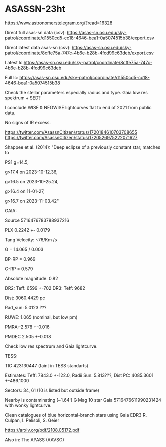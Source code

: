 # ASASSN-23ht

https://www.astronomerstelegram.org/?read=16328

Direct full asas-sn data (csv): https://asas-sn.osu.edu/sky-patrol/coordinate/d1550cd5-cc18-4646-bea1-0a5074515b38/export.csv

Direct latest data asas-sn (csv): https://asas-sn.osu.edu/sky-patrol/coordinate/8cffe75a-747c-4b6e-b28b-4fcd99c63deb/export.csv

Latest lc:https://asas-sn.osu.edu/sky-patrol/coordinate/8cffe75a-747c-4b6e-b28b-4fcd99c63deb

Full lc: https://asas-sn.osu.edu/sky-patrol/coordinate/d1550cd5-cc18-4646-bea1-0a5074515b38

Check the stellar parameters especially radius and type. Gaia low res spektrum + SED?

I conclude WISE & NEOWISE lightcurves flat to end of 2021 from public data.

No signs of IR excess.

https://twitter.com/AsassnCitizen/status/1720184610703708655
https://twitter.com/AsassnCitizen/status/1720526975222071627

Shappee et al. (2014):
"Deep eclipse of a previously constant star, matches to 

PS1 g=14.5, 

g>17.4 on 2023-10-12.36, 

g>16.5 on 2023-10-25.24, 

g>16.4 on 11-01-27, 

g>16.7 on 2023-11-03.42"


GAIA:

Source 5716476783788937216 

PLX 0.2242 +- 0.0179

Tang Velocity: ~76/Km /s

G = 14.065 / 0.003

BP-RP = 0.969

G-RP = 0.579

Absolute magnitude: 0.82


DR2: Teff: 6599	+-702 
DR3: Teff: 9682

Dist: 3060.4429 pc

Rad_sun: 5.0123 ???

RUWE: 1.065 (nominal, but low pm)

PMRA:-2.578	+-0.016	

PMDEC 2.505	+-0.018

Check low res spectrum and Gaia lightcurve.


TESS:

TIC 423130447 (faint in TESS standarts)

Estimates: Teff: 7843.0	+-122.0, Radii Sun: 5.813???, Dist PC: 4085.3601	+-486.1000	

Sectors: 34, 61 (10 is listed but outside frame)

Nearby is contaminating (~1.64') G Mag 10 star Gaia 5716476611990231424 with wonky lightcurve. 



Clean catalogues of blue horizontal-branch stars using Gaia EDR3 R. Culpan, I. Pelisoli, S. Geier

https://arxiv.org/pdf/2108.05172.pdf

Also in: The APASS (AAVSO) 




